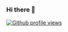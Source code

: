 ### Hi there 👋

[![Github profile views](https://gpvc.arturio.dev/RubyWallby)](mustafacansahinbas.com) 

